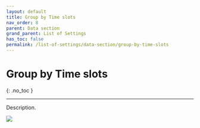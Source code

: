 ```yaml
---
layout: default
title: Group by Time slots
nav_order: 8
parent: Data section
grand_parent: List of Settings
has_toc: false
permalink: /list-of-settings/data-section/group-by-time-slots
---
```


# Group by Time slots
{: .no_toc }

---

Description.

![](/orderlord-help-kds/assets/images/kds/section_kitchen_history_1.png)